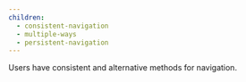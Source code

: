 ```yaml
---
children:
  - consistent-navigation
  - multiple-ways
  - persistent-navigation
---
```


Users have consistent and alternative methods for navigation.
